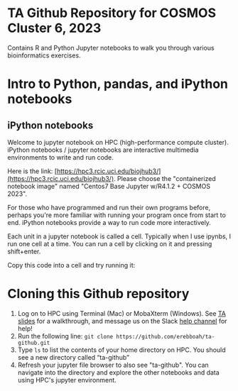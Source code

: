 # TA Github Repository for COSMOS Cluster 6, 2023
Contains R and Python Jupyter notebooks to walk you through various bioinformatics exercises.

# Intro to Python, pandas, and iPython notebooks
## iPython notebooks
Welcome to jupyter notebook on HPC (high-performance compute cluster). iPython notebooks / jupyter notebooks are interactive multimedia environments to write and run code.

Here is the link: [https://hpc3.rcic.uci.edu/biojhub3/](https://hpc3.rcic.uci.edu/biojhub3/). Please choose the "containerized notebook image" named "Centos7 Base Jupyter w/R4.1.2 + COSMOS 2023".

For those who have programmed and run their own programs before, perhaps you're more familiar with running your program once from start to end. iPython notebooks provide a way to run code more interactively.

Each unit in a jupyter notebook is called a cell. Typically when I use ipynbs, I run one cell at a time. You can run a cell by clicking on it and pressing shift+enter.

Copy this code into a cell and try running it:


# Cloning this Github repository
1. Log on to HPC using Terminal (Mac) or MobaXterm (Windows). See [TA slides](https://docs.google.com/presentation/d/1XkhM_1Z9dsAPPeg31nrXUsKbAKWJ-iHeLLOzTKuuAdw/edit#slide=id.g257914d541e_0_174) for a walkthrough, and message us on the Slack [help channel](https://cosmoscluster62023.slack.com/archives/C05FS0M03PH) for help!
2. Run the following line: `git clone https://github.com/erebboah/ta-github.git`
3. Type `ls` to list the contents of your home directory on HPC. You should see a new directory called “ta-github”
4. Refresh your jupyter file browser to also see "ta-github". You can navigate into the directory and explore the other notebooks and data using HPC's jupyter environment.
